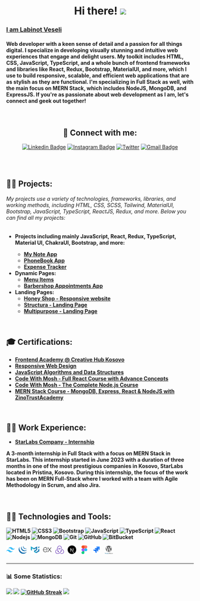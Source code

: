 <h1 align="center">Hi there! <img src="https://raw.githubusercontent.com/aemmadi/aemmadi/master/wave.gif" width="40"></h1>
<h3 align="left"><a href="https://github.com/labinotveseli">I am Labinot Veseli</a></h3>
<h4>Web developer with a keen sense of detail and a passion for all things digital. I specialize in developing visually stunning and intuitive web experiences that engage and delight users. My toolkit includes HTML, CSS, JavaScript, TypeScript, and a whole bunch of frontend frameworks and libraries like React, Redux, Bootstrap, MaterialUI, and more, which I use to build responsive, scalable, and efficient web applications that are as stylish as they are functional. I'm specializing in Full Stack as well, with the main focus on MERN Stack, which includes NodeJS, MongoDB, and ExpressJS.  If you're as passionate about web development as I am, let's connect and geek out together!</h4>
<br>
<div align="center">
<h2> 🤳 Connect with me:</h2>
  
[![Linkedin Badge](https://img.shields.io/badge/-labinotveseli-blue?style=flat-square&logo=Linkedin&logoColor=white&link=https://www.linkedin.com/in/labinotveseli/)](https://www.linkedin.com/in/labinotveseli/)
[![Instagram Badge](https://img.shields.io/badge/-labinotveseli__-purple?style=flat-square&logo=instagram&logoColor=white&link=https://www.instagram.com/labinotveseli_/)](https://www.instagram.com/labinotveseli_/)
[![Twitter](https://img.shields.io/twitter/url/https/twitter.com/labinotveseli.svg?style=social&label=Follow%20%40LabinotVeseli)](https://twitter.com/labinotveseli)
[![Gmail Badge](https://img.shields.io/badge/-labinotveseli1@gmail.com-c14438?style=flat-square&logo=Gmail&logoColor=white&link=mailto:labinotveseli1@gmail.com)](mailto:labinotveseli1@gmail.com)

</div>

<br/>
<br/>
<h2>👨‍💻 Projects:</h2>
<h6>My projects use a variety of technologies, frameworks, libraries, and working methods, including HTML, CSS, SCSS, Tailwind, MaterialUI, Bootstrap, JavaScript, TypeScript, ReactJS, Redux, and more. Below you can find all my projects:</h6>

- <b>Projects including mainly JavaScript, React, Redux, TypeScript, Material UI, ChakraUI, Bootstrap, and more:</b><b>
  - [My Note App](https://github.com/labinotveseli/notebook-app)
  - [PhoneBook App](https://github.com/labinotveseli/phone-book)
  - [Expense Tracker](https://github.com/labinotveseli/expense-tracker)
- <b>Dynamic Pages:</b>
  - [Menu Items](https://github.com/labinotveseli/menu-items)
  - [Barbershop Appointments App](https://github.com/labinotveseli/barbershop-app)
- <b>Landing Pages:</b>
  - [Honey Shop - Responsive website](https://github.com/labinotveseli/honeyshop-responsive-website)
  - [Structura - Landing Page](https://github.com/labinotveseli/structura)
  - [Multipurpose - Landing Page](https://github.com/labinotveseli/multipurposepage)
<br/>
  
<h2>🎓 Certifications:</h2>

- [Frontend Academy @ Creative Hub Kosovo]()
- [Responsive Web Design](https://www.freecodecamp.org/certification/labinotveseli94/responsive-web-design)
- [JavaScript Algorithms and Data Structures](https://www.freecodecamp.org/certification/labinotveseli94/javascript-algorithms-and-data-structures)
- [Code With Mosh - Full React Course with Advance Concepts]()
- [Code With Mosh - The Complete Node.js Course]()
- [MERN Stack Course - MongoDB, Express, React & NodeJS with ZinoTrustAcademy]()

<br/>
<h2>👨‍💻 Work Experience:</h2>

- [StarLabs Company - Internship](https://www.starlabs.dev/)
<p align="left">A 3-month internship in Full Stack with a focus on MERN Stack in StarLabs. This internship started in June 2023 with a duration of three months in one of the most prestigious companies in Kosovo, StarLabs located in Pristina, Kosovo. During this internship, the focus of the work has been on MERN Full-Stack where I worked with a team with Agile Methodology in Scrum, and also Jira.

<br/>
<br/>
<br/>

<h2>👨‍💻 Technologies and Tools:</h2>

![HTML5](https://img.shields.io/badge/-HTML5-E34F26?style=flat-square&logo=html5&logoColor=white)
![CSS3](https://img.shields.io/badge/-CSS3-1572B6?style=flat-square&logo=css3)
![Bootstrap](https://img.shields.io/badge/-Bootstrap-563D7C?style=flat-square&logo=bootstrap)
![JavaScript](https://img.shields.io/badge/-JavaScript-black?style=flat-square&logo=javascript)
![TypeScript](https://img.shields.io/badge/-TypeScript-007ACC?style=flat-square&logo=typescript)
![React](https://img.shields.io/badge/-React-black?style=flat-square&logo=react)
![Nodejs](https://img.shields.io/badge/-Nodejs-black?style=flat-square&logo=Node.js)
![MongoDB](https://img.shields.io/badge/-MongoDB-black?style=flat-square&logo=mongodb)
![Git](https://img.shields.io/badge/-Git-black?style=flat-square&logo=git)
![GitHub](https://img.shields.io/badge/-GitHub-181717?style=flat-square&logo=github)
![BitBucket](https://img.shields.io/badge/-BitBucket-darkblue?style=flat-square&logo=bitbucket)

<img align="left" alt="Tailwind" width="23px" style="padding-right:10px;" src="https://github.com/devicons/devicon/blob/v2.15.1/icons/tailwindcss/tailwindcss-plain.svg" />
<img align="left" alt="jQuery" width="23px" style="padding-right:10px;" src="https://github.com/devicons/devicon/blob/v2.15.1/icons/jquery/jquery-original.svg" />
<img align="left" alt="MaterialUI" width="23px" style="padding-right:10px;" src="https://github.com/devicons/devicon/blob/v2.15.1/icons/materialui/materialui-original.svg" />
<img align="left" alt="ExpressJS" width="23px" style="padding-right:10px;" src="https://github.com/devicons/devicon/blob/v2.15.1/icons/express/express-original.svg" />
<img align="left" alt="Redux" width="23px" style="padding-right:10px;" src="https://github.com/devicons/devicon/blob/v2.15.1/icons/redux/redux-original.svg" />
<img align="left" alt="NextJS" width="23px" style="padding-right:10px;" src="https://github.com/devicons/devicon/blob/v2.15.1/icons/nextjs/nextjs-original.svg" />
<img align="left" alt="Figma" width="23px" style="padding-right:10px;" src="https://github.com/devicons/devicon/blob/v2.15.1/icons/figma/figma-original.svg" />
<img align="left" alt="Jira" width="23px" style="padding-right:10px;" src="https://github.com/devicons/devicon/blob/v2.15.1/icons/jira/jira-original.svg" />
<img align="left" alt="WordPress" width="23px" style="padding-right:10px;" src="https://github.com/devicons/devicon/blob/v2.15.1/icons/wordpress/wordpress-original.svg" />

<br/>
<br/>
<hr>

### 📊 Some Statistics:

<div align="left">
  
![](http://github-profile-summary-cards.vercel.app/api/cards/stats?username=labinotveseli&theme=solarized)
![](https://github-profile-summary-cards.vercel.app/api/cards/repos-per-language?username=labinotveseli&theme=solarized)
[![GitHub Streak](https://streak-stats.demolab.com/?user=labinotveseli&theme=solarized-light)](https://git.io/streak-stats)
![](https://github-profile-summary-cards.vercel.app/api/cards/profile-details?username=labinotveseli&theme=solarized)

</div>
